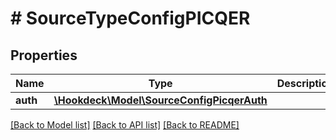 # # SourceTypeConfigPICQER

## Properties

Name | Type | Description | Notes
------------ | ------------- | ------------- | -------------
**auth** | [**\Hookdeck\Model\SourceConfigPicqerAuth**](SourceConfigPicqerAuth.md) |  | [optional]

[[Back to Model list]](../../README.md#models) [[Back to API list]](../../README.md#endpoints) [[Back to README]](../../README.md)
